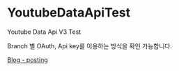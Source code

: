 # YoutubeDataApiTest
Youtube Data Api V3 Test

Branch 별 OAuth, Api key를 이용하는 방식을 확인 가능합니다.

[Blog - posting](https://raindragonn.github.io/til%20-%20android/2023/12/08/TIL-Android-Youtube-Data-Api-%EC%82%AC%EC%9A%A9%ED%95%98%EA%B8%B0.html)

